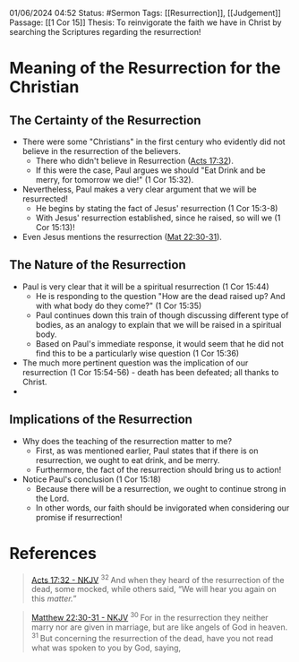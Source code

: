 
01/06/2024 04:52
Status: #Sermon
Tags: [[Resurrection]], [[Judgement]]
Passage: [[1 Cor 15]]
Thesis: To reinvigorate the faith we have in Christ by searching the Scriptures regarding the resurrection!
# Meaning of the Resurrection for the Christian

## The Certainty of the Resurrection

- There were some "Christians" in the first century who evidently did not believe in the resurrection of the believers.
	- There who didn't believe in Resurrection ([Acts 17:32](#References)). 
	- If this were the case, Paul argues we should "Eat Drink and be merry, for tomorrow we die!" (1 Cor 15:32).
- Nevertheless, Paul makes a very clear argument that we will be resurrected!
	- He begins by stating the fact of Jesus' resurrection (1 Cor 15:3-8)
	- With Jesus' resurrection established, since he raised, so will we (1 Cor 15:13)!
- Even Jesus mentions the resurrection ([Mat 22:30-31](#References)).

## The Nature of the Resurrection


- Paul is very clear that it will be a spiritual resurrection (1 Cor 15:44)
	- He is responding to the question "How are the dead raised up? And with what body do they come?" (1 Cor 15:35)
	- Paul continues down this train of though discussing different type of bodies, as an analogy to explain that we will be raised in a spiritual body.
	- Based on Paul's immediate response, it would seem that he did not find this to be a particularly wise question (1 Cor 15:36)
- The much more pertinent question was the implication of our resurrection (1 Cor 15:54-56) - death has been defeated; all thanks to Christ.
- 
## Implications of the Resurrection 


- Why does the teaching of the resurrection matter to me?
	- First, as was mentioned earlier, Paul states that if there is on resurrection, we ought to eat drink, and be merry.
	- Furthermore, the fact of the resurrection should bring us to action!
- Notice Paul's conclusion (1 Cor 15:18)
	- Because there will be a resurrection, we ought to continue strong in the Lord.
	- In other words, our faith should be invigorated when considering our promise if resurrection!
	
# References

>  [Acts 17:32 - NKJV](https://bolls.life/NKJV/44/17/)
>  <sup> 32 </sup>And when they heard of the resurrection of the dead, some mocked, while others said, “We will hear you again on this <i>matter.</i>”


>  [Matthew 22:30-31 - NKJV](https://bolls.life/NKJV/40/22/)
>  <sup> 30 </sup>For in the resurrection they neither marry nor are given in marriage, but  are like angels of God in heaven. <sup> 31 </sup>But concerning the resurrection of the dead, have you not read what was spoken to you by God, saying,








